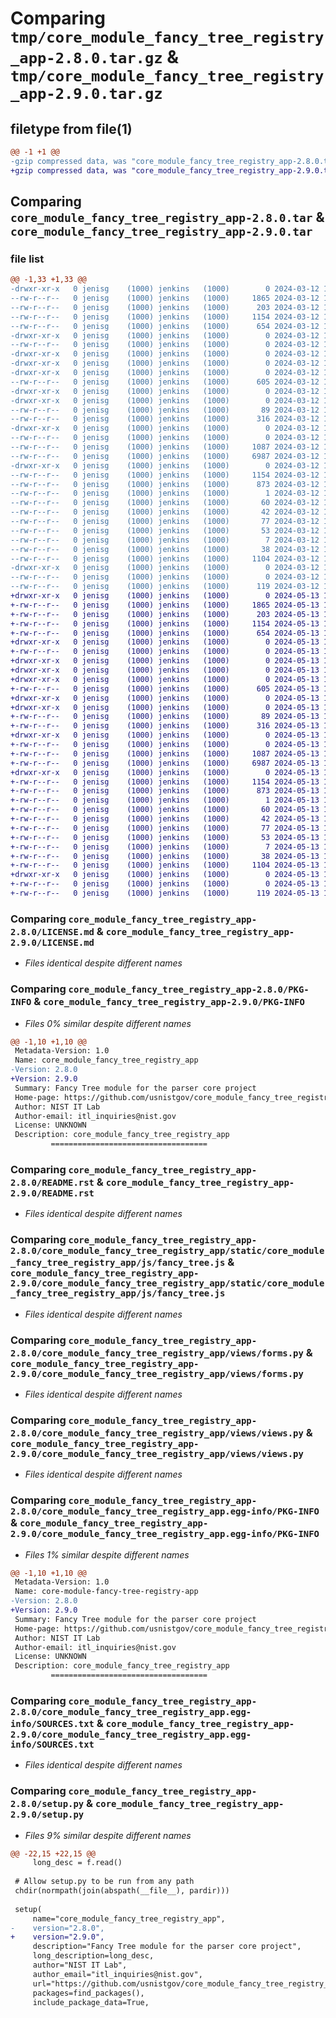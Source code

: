 # Comparing `tmp/core_module_fancy_tree_registry_app-2.8.0.tar.gz` & `tmp/core_module_fancy_tree_registry_app-2.9.0.tar.gz`

## filetype from file(1)

```diff
@@ -1 +1 @@
-gzip compressed data, was "core_module_fancy_tree_registry_app-2.8.0.tar", last modified: Tue Mar 12 19:04:41 2024, max compression
+gzip compressed data, was "core_module_fancy_tree_registry_app-2.9.0.tar", last modified: Mon May 13 16:09:47 2024, max compression
```

## Comparing `core_module_fancy_tree_registry_app-2.8.0.tar` & `core_module_fancy_tree_registry_app-2.9.0.tar`

### file list

```diff
@@ -1,33 +1,33 @@
-drwxr-xr-x   0 jenisg    (1000) jenkins   (1000)        0 2024-03-12 19:04:41.575877 core_module_fancy_tree_registry_app-2.8.0/
--rw-r--r--   0 jenisg    (1000) jenkins   (1000)     1865 2024-03-12 19:04:39.000000 core_module_fancy_tree_registry_app-2.8.0/LICENSE.md
--rw-r--r--   0 jenisg    (1000) jenkins   (1000)      203 2024-03-12 19:04:39.000000 core_module_fancy_tree_registry_app-2.8.0/MANIFEST.in
--rw-r--r--   0 jenisg    (1000) jenkins   (1000)     1154 2024-03-12 19:04:41.568790 core_module_fancy_tree_registry_app-2.8.0/PKG-INFO
--rw-r--r--   0 jenisg    (1000) jenkins   (1000)      654 2024-03-12 19:04:39.000000 core_module_fancy_tree_registry_app-2.8.0/README.rst
-drwxr-xr-x   0 jenisg    (1000) jenkins   (1000)        0 2024-03-12 19:04:41.322478 core_module_fancy_tree_registry_app-2.8.0/core_module_fancy_tree_registry_app/
--rw-r--r--   0 jenisg    (1000) jenkins   (1000)        0 2024-03-12 19:04:39.000000 core_module_fancy_tree_registry_app-2.8.0/core_module_fancy_tree_registry_app/__init__.py
-drwxr-xr-x   0 jenisg    (1000) jenkins   (1000)        0 2024-03-12 19:04:41.146667 core_module_fancy_tree_registry_app-2.8.0/core_module_fancy_tree_registry_app/static/
-drwxr-xr-x   0 jenisg    (1000) jenkins   (1000)        0 2024-03-12 19:04:41.151984 core_module_fancy_tree_registry_app-2.8.0/core_module_fancy_tree_registry_app/static/core_module_fancy_tree_registry_app/
-drwxr-xr-x   0 jenisg    (1000) jenkins   (1000)        0 2024-03-12 19:04:41.440973 core_module_fancy_tree_registry_app-2.8.0/core_module_fancy_tree_registry_app/static/core_module_fancy_tree_registry_app/js/
--rw-r--r--   0 jenisg    (1000) jenkins   (1000)      605 2024-03-12 19:04:39.000000 core_module_fancy_tree_registry_app-2.8.0/core_module_fancy_tree_registry_app/static/core_module_fancy_tree_registry_app/js/fancy_tree.js
-drwxr-xr-x   0 jenisg    (1000) jenkins   (1000)        0 2024-03-12 19:04:41.164169 core_module_fancy_tree_registry_app-2.8.0/core_module_fancy_tree_registry_app/templates/
-drwxr-xr-x   0 jenisg    (1000) jenkins   (1000)        0 2024-03-12 19:04:41.459574 core_module_fancy_tree_registry_app-2.8.0/core_module_fancy_tree_registry_app/templates/core_module_fancy_tree_registry_app/
--rw-r--r--   0 jenisg    (1000) jenkins   (1000)       89 2024-03-12 19:04:39.000000 core_module_fancy_tree_registry_app-2.8.0/core_module_fancy_tree_registry_app/templates/core_module_fancy_tree_registry_app/fancy_tree.html
--rw-r--r--   0 jenisg    (1000) jenkins   (1000)      316 2024-03-12 19:04:39.000000 core_module_fancy_tree_registry_app-2.8.0/core_module_fancy_tree_registry_app/urls.py
-drwxr-xr-x   0 jenisg    (1000) jenkins   (1000)        0 2024-03-12 19:04:41.509660 core_module_fancy_tree_registry_app-2.8.0/core_module_fancy_tree_registry_app/views/
--rw-r--r--   0 jenisg    (1000) jenkins   (1000)        0 2024-03-12 19:04:39.000000 core_module_fancy_tree_registry_app-2.8.0/core_module_fancy_tree_registry_app/views/__init__.py
--rw-r--r--   0 jenisg    (1000) jenkins   (1000)     1087 2024-03-12 19:04:39.000000 core_module_fancy_tree_registry_app-2.8.0/core_module_fancy_tree_registry_app/views/forms.py
--rw-r--r--   0 jenisg    (1000) jenkins   (1000)     6987 2024-03-12 19:04:39.000000 core_module_fancy_tree_registry_app-2.8.0/core_module_fancy_tree_registry_app/views/views.py
-drwxr-xr-x   0 jenisg    (1000) jenkins   (1000)        0 2024-03-12 19:04:41.422670 core_module_fancy_tree_registry_app-2.8.0/core_module_fancy_tree_registry_app.egg-info/
--rw-r--r--   0 jenisg    (1000) jenkins   (1000)     1154 2024-03-12 19:04:40.000000 core_module_fancy_tree_registry_app-2.8.0/core_module_fancy_tree_registry_app.egg-info/PKG-INFO
--rw-r--r--   0 jenisg    (1000) jenkins   (1000)      873 2024-03-12 19:04:40.000000 core_module_fancy_tree_registry_app-2.8.0/core_module_fancy_tree_registry_app.egg-info/SOURCES.txt
--rw-r--r--   0 jenisg    (1000) jenkins   (1000)        1 2024-03-12 19:04:40.000000 core_module_fancy_tree_registry_app-2.8.0/core_module_fancy_tree_registry_app.egg-info/dependency_links.txt
--rw-r--r--   0 jenisg    (1000) jenkins   (1000)       60 2024-03-12 19:04:40.000000 core_module_fancy_tree_registry_app-2.8.0/core_module_fancy_tree_registry_app.egg-info/requires.txt
--rw-r--r--   0 jenisg    (1000) jenkins   (1000)       42 2024-03-12 19:04:40.000000 core_module_fancy_tree_registry_app-2.8.0/core_module_fancy_tree_registry_app.egg-info/top_level.txt
--rw-r--r--   0 jenisg    (1000) jenkins   (1000)       77 2024-03-12 19:04:39.000000 core_module_fancy_tree_registry_app-2.8.0/pyproject.toml
--rw-r--r--   0 jenisg    (1000) jenkins   (1000)       53 2024-03-12 19:04:39.000000 core_module_fancy_tree_registry_app-2.8.0/requirements.core.txt
--rw-r--r--   0 jenisg    (1000) jenkins   (1000)        7 2024-03-12 19:04:39.000000 core_module_fancy_tree_registry_app-2.8.0/requirements.txt
--rw-r--r--   0 jenisg    (1000) jenkins   (1000)       38 2024-03-12 19:04:41.583533 core_module_fancy_tree_registry_app-2.8.0/setup.cfg
--rw-r--r--   0 jenisg    (1000) jenkins   (1000)     1104 2024-03-12 19:04:39.000000 core_module_fancy_tree_registry_app-2.8.0/setup.py
-drwxr-xr-x   0 jenisg    (1000) jenkins   (1000)        0 2024-03-12 19:04:41.556195 core_module_fancy_tree_registry_app-2.8.0/tests/
--rw-r--r--   0 jenisg    (1000) jenkins   (1000)        0 2024-03-12 19:04:39.000000 core_module_fancy_tree_registry_app-2.8.0/tests/__init__.py
--rw-r--r--   0 jenisg    (1000) jenkins   (1000)      119 2024-03-12 19:04:39.000000 core_module_fancy_tree_registry_app-2.8.0/tests/test_settings.py
+drwxr-xr-x   0 jenisg    (1000) jenkins   (1000)        0 2024-05-13 16:09:47.047954 core_module_fancy_tree_registry_app-2.9.0/
+-rw-r--r--   0 jenisg    (1000) jenkins   (1000)     1865 2024-05-13 16:09:44.000000 core_module_fancy_tree_registry_app-2.9.0/LICENSE.md
+-rw-r--r--   0 jenisg    (1000) jenkins   (1000)      203 2024-05-13 16:09:44.000000 core_module_fancy_tree_registry_app-2.9.0/MANIFEST.in
+-rw-r--r--   0 jenisg    (1000) jenkins   (1000)     1154 2024-05-13 16:09:47.041654 core_module_fancy_tree_registry_app-2.9.0/PKG-INFO
+-rw-r--r--   0 jenisg    (1000) jenkins   (1000)      654 2024-05-13 16:09:44.000000 core_module_fancy_tree_registry_app-2.9.0/README.rst
+drwxr-xr-x   0 jenisg    (1000) jenkins   (1000)        0 2024-05-13 16:09:46.787807 core_module_fancy_tree_registry_app-2.9.0/core_module_fancy_tree_registry_app/
+-rw-r--r--   0 jenisg    (1000) jenkins   (1000)        0 2024-05-13 16:09:44.000000 core_module_fancy_tree_registry_app-2.9.0/core_module_fancy_tree_registry_app/__init__.py
+drwxr-xr-x   0 jenisg    (1000) jenkins   (1000)        0 2024-05-13 16:09:46.544405 core_module_fancy_tree_registry_app-2.9.0/core_module_fancy_tree_registry_app/static/
+drwxr-xr-x   0 jenisg    (1000) jenkins   (1000)        0 2024-05-13 16:09:46.549057 core_module_fancy_tree_registry_app-2.9.0/core_module_fancy_tree_registry_app/static/core_module_fancy_tree_registry_app/
+drwxr-xr-x   0 jenisg    (1000) jenkins   (1000)        0 2024-05-13 16:09:46.897970 core_module_fancy_tree_registry_app-2.9.0/core_module_fancy_tree_registry_app/static/core_module_fancy_tree_registry_app/js/
+-rw-r--r--   0 jenisg    (1000) jenkins   (1000)      605 2024-05-13 16:09:44.000000 core_module_fancy_tree_registry_app-2.9.0/core_module_fancy_tree_registry_app/static/core_module_fancy_tree_registry_app/js/fancy_tree.js
+drwxr-xr-x   0 jenisg    (1000) jenkins   (1000)        0 2024-05-13 16:09:46.561435 core_module_fancy_tree_registry_app-2.9.0/core_module_fancy_tree_registry_app/templates/
+drwxr-xr-x   0 jenisg    (1000) jenkins   (1000)        0 2024-05-13 16:09:46.914427 core_module_fancy_tree_registry_app-2.9.0/core_module_fancy_tree_registry_app/templates/core_module_fancy_tree_registry_app/
+-rw-r--r--   0 jenisg    (1000) jenkins   (1000)       89 2024-05-13 16:09:44.000000 core_module_fancy_tree_registry_app-2.9.0/core_module_fancy_tree_registry_app/templates/core_module_fancy_tree_registry_app/fancy_tree.html
+-rw-r--r--   0 jenisg    (1000) jenkins   (1000)      316 2024-05-13 16:09:44.000000 core_module_fancy_tree_registry_app-2.9.0/core_module_fancy_tree_registry_app/urls.py
+drwxr-xr-x   0 jenisg    (1000) jenkins   (1000)        0 2024-05-13 16:09:46.967026 core_module_fancy_tree_registry_app-2.9.0/core_module_fancy_tree_registry_app/views/
+-rw-r--r--   0 jenisg    (1000) jenkins   (1000)        0 2024-05-13 16:09:44.000000 core_module_fancy_tree_registry_app-2.9.0/core_module_fancy_tree_registry_app/views/__init__.py
+-rw-r--r--   0 jenisg    (1000) jenkins   (1000)     1087 2024-05-13 16:09:44.000000 core_module_fancy_tree_registry_app-2.9.0/core_module_fancy_tree_registry_app/views/forms.py
+-rw-r--r--   0 jenisg    (1000) jenkins   (1000)     6987 2024-05-13 16:09:44.000000 core_module_fancy_tree_registry_app-2.9.0/core_module_fancy_tree_registry_app/views/views.py
+drwxr-xr-x   0 jenisg    (1000) jenkins   (1000)        0 2024-05-13 16:09:46.877507 core_module_fancy_tree_registry_app-2.9.0/core_module_fancy_tree_registry_app.egg-info/
+-rw-r--r--   0 jenisg    (1000) jenkins   (1000)     1154 2024-05-13 16:09:46.000000 core_module_fancy_tree_registry_app-2.9.0/core_module_fancy_tree_registry_app.egg-info/PKG-INFO
+-rw-r--r--   0 jenisg    (1000) jenkins   (1000)      873 2024-05-13 16:09:46.000000 core_module_fancy_tree_registry_app-2.9.0/core_module_fancy_tree_registry_app.egg-info/SOURCES.txt
+-rw-r--r--   0 jenisg    (1000) jenkins   (1000)        1 2024-05-13 16:09:46.000000 core_module_fancy_tree_registry_app-2.9.0/core_module_fancy_tree_registry_app.egg-info/dependency_links.txt
+-rw-r--r--   0 jenisg    (1000) jenkins   (1000)       60 2024-05-13 16:09:46.000000 core_module_fancy_tree_registry_app-2.9.0/core_module_fancy_tree_registry_app.egg-info/requires.txt
+-rw-r--r--   0 jenisg    (1000) jenkins   (1000)       42 2024-05-13 16:09:46.000000 core_module_fancy_tree_registry_app-2.9.0/core_module_fancy_tree_registry_app.egg-info/top_level.txt
+-rw-r--r--   0 jenisg    (1000) jenkins   (1000)       77 2024-05-13 16:09:44.000000 core_module_fancy_tree_registry_app-2.9.0/pyproject.toml
+-rw-r--r--   0 jenisg    (1000) jenkins   (1000)       53 2024-05-13 16:09:44.000000 core_module_fancy_tree_registry_app-2.9.0/requirements.core.txt
+-rw-r--r--   0 jenisg    (1000) jenkins   (1000)        7 2024-05-13 16:09:44.000000 core_module_fancy_tree_registry_app-2.9.0/requirements.txt
+-rw-r--r--   0 jenisg    (1000) jenkins   (1000)       38 2024-05-13 16:09:47.051064 core_module_fancy_tree_registry_app-2.9.0/setup.cfg
+-rw-r--r--   0 jenisg    (1000) jenkins   (1000)     1104 2024-05-13 16:09:44.000000 core_module_fancy_tree_registry_app-2.9.0/setup.py
+drwxr-xr-x   0 jenisg    (1000) jenkins   (1000)        0 2024-05-13 16:09:47.001628 core_module_fancy_tree_registry_app-2.9.0/tests/
+-rw-r--r--   0 jenisg    (1000) jenkins   (1000)        0 2024-05-13 16:09:44.000000 core_module_fancy_tree_registry_app-2.9.0/tests/__init__.py
+-rw-r--r--   0 jenisg    (1000) jenkins   (1000)      119 2024-05-13 16:09:44.000000 core_module_fancy_tree_registry_app-2.9.0/tests/test_settings.py
```

### Comparing `core_module_fancy_tree_registry_app-2.8.0/LICENSE.md` & `core_module_fancy_tree_registry_app-2.9.0/LICENSE.md`

 * *Files identical despite different names*

### Comparing `core_module_fancy_tree_registry_app-2.8.0/PKG-INFO` & `core_module_fancy_tree_registry_app-2.9.0/PKG-INFO`

 * *Files 0% similar despite different names*

```diff
@@ -1,10 +1,10 @@
 Metadata-Version: 1.0
 Name: core_module_fancy_tree_registry_app
-Version: 2.8.0
+Version: 2.9.0
 Summary: Fancy Tree module for the parser core project
 Home-page: https://github.com/usnistgov/core_module_fancy_tree_registry_app
 Author: NIST IT Lab
 Author-email: itl_inquiries@nist.gov
 License: UNKNOWN
 Description: core_module_fancy_tree_registry_app
         ===================================
```

### Comparing `core_module_fancy_tree_registry_app-2.8.0/README.rst` & `core_module_fancy_tree_registry_app-2.9.0/README.rst`

 * *Files identical despite different names*

### Comparing `core_module_fancy_tree_registry_app-2.8.0/core_module_fancy_tree_registry_app/static/core_module_fancy_tree_registry_app/js/fancy_tree.js` & `core_module_fancy_tree_registry_app-2.9.0/core_module_fancy_tree_registry_app/static/core_module_fancy_tree_registry_app/js/fancy_tree.js`

 * *Files identical despite different names*

### Comparing `core_module_fancy_tree_registry_app-2.8.0/core_module_fancy_tree_registry_app/views/forms.py` & `core_module_fancy_tree_registry_app-2.9.0/core_module_fancy_tree_registry_app/views/forms.py`

 * *Files identical despite different names*

### Comparing `core_module_fancy_tree_registry_app-2.8.0/core_module_fancy_tree_registry_app/views/views.py` & `core_module_fancy_tree_registry_app-2.9.0/core_module_fancy_tree_registry_app/views/views.py`

 * *Files identical despite different names*

### Comparing `core_module_fancy_tree_registry_app-2.8.0/core_module_fancy_tree_registry_app.egg-info/PKG-INFO` & `core_module_fancy_tree_registry_app-2.9.0/core_module_fancy_tree_registry_app.egg-info/PKG-INFO`

 * *Files 1% similar despite different names*

```diff
@@ -1,10 +1,10 @@
 Metadata-Version: 1.0
 Name: core-module-fancy-tree-registry-app
-Version: 2.8.0
+Version: 2.9.0
 Summary: Fancy Tree module for the parser core project
 Home-page: https://github.com/usnistgov/core_module_fancy_tree_registry_app
 Author: NIST IT Lab
 Author-email: itl_inquiries@nist.gov
 License: UNKNOWN
 Description: core_module_fancy_tree_registry_app
         ===================================
```

### Comparing `core_module_fancy_tree_registry_app-2.8.0/core_module_fancy_tree_registry_app.egg-info/SOURCES.txt` & `core_module_fancy_tree_registry_app-2.9.0/core_module_fancy_tree_registry_app.egg-info/SOURCES.txt`

 * *Files identical despite different names*

### Comparing `core_module_fancy_tree_registry_app-2.8.0/setup.py` & `core_module_fancy_tree_registry_app-2.9.0/setup.py`

 * *Files 9% similar despite different names*

```diff
@@ -22,15 +22,15 @@
     long_desc = f.read()
 
 # Allow setup.py to be run from any path
 chdir(normpath(join(abspath(__file__), pardir)))
 
 setup(
     name="core_module_fancy_tree_registry_app",
-    version="2.8.0",
+    version="2.9.0",
     description="Fancy Tree module for the parser core project",
     long_description=long_desc,
     author="NIST IT Lab",
     author_email="itl_inquiries@nist.gov",
     url="https://github.com/usnistgov/core_module_fancy_tree_registry_app",
     packages=find_packages(),
     include_package_data=True,
```

